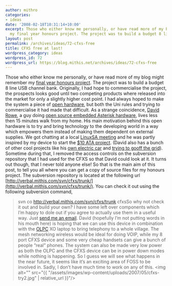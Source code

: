 ```yaml
---
author: mithro
categories:
- ideas
date: '2008-02-18T10:31:14+10:00'
excerpt: Those who either know me personally, or have read more of my blog might remember
  my final year honours project. The project was to build a budget 8 line USB...
layout: post
permalink: /archives/ideas/72-cfxs-free
title: CFXS free at last!
wordpress_category: ideas
wordpress_id: 72
wordpress_url: https://blog.mithis.net/archives/ideas/72-cfxs-free
---
```

Those who either know me personally, or have read more of my blog might remember my [final year honours project](http://blog.mithis.net/archives/uni/41-cfxs-all-done). The project was to build a budget 8 line USB channel bank. Originally, I had hope to commercialise the project, the prospects looks good until two competing products where released into the market for only a slightly higher cost point. I had always hoped to make the system a piece of [open hardware](http://en.wikipedia.org/wiki/Open_hardware), but both the Uni rules and trying to commercialise it had made that difficult.
As a strange coincidence,  [David Rowe](http://www.rowetel.com/blog/), a guy doing [open source embedded Asterisk hardware,](http://www.rowetel.com/ucasterisk/) lives less then 15 minutes walk from my home. His main motivation behind this open hardware is to try and bring technology to the developing world in a way which empowers them instead of making them dependent on external supplies. We got chatting at a local [LinuxSA meeting](http://www.linuxsa.org.au) and he was partly inspired by my device to start the [$10 ATA project](http://www.rowetel.com/blog/?p=26). (David also has a bunch of other cool projects like his [own electric car](http://www.rowetel.com/blog/?p=39) and [trying to go](http://www.rowetel.com/blog/?p=42)[off the grid](http://www.rowetel.com/blog/?p=41)).
Sometime during that, I removed the access controls on the subversion repository that I had used for the CFXS so that David could look at it. It turns out though, that I never told anyone else! So that is the main aim of this post, to tell you all where you can get a copy of source files for my honours project.
The subversion repository is located at the following url [http://verbal.mithis.com/svn/cfxs/trunk/](http://verbal.mithis.com/svn/cfxs/trunk/). You can check it out using the following subversion command,
> svn co http://verbal.mithis.com/svn/cfxs/trunk cfxs</pre>So why not check it out and build your own? I have some left over components which I’m happy to dole out if you agree to actually use them in a useful way. Just [send me an email](mailto:mithro@mithis.com).
David (hopefully I’m not putting words in his mouth here) is hoping that we can use this device in combination with the [OLPC](http://www.laptop.org/) XO laptop to bring telephony to a whole village. The mesh networking wireless would be ideal for doing VOIP, while my 8 port CFXS device and some very cheap handsets can give a bunch of people “real” phones. The system can also be made very low power as both the OLPC and the CFXS device can be in power down modes while nothing is happening.
So I guess we will see what happens in the near future, it seems like it’s an exciting area of FOSS to be involved in. Sadly, I don’t have much time to work on any of this.
<img alt="" src="{{ "/assets/images/wp-content/uploads/2007/05/cfxs-try2.jpg" | relative_url }}"/>
